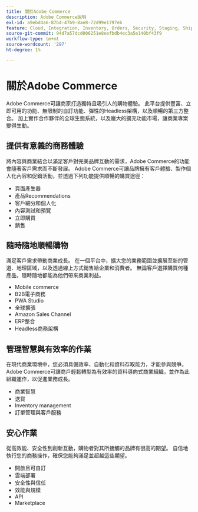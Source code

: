 ```yaml
---
title: 關於Adobe Commerce
description: Adobe Commerce說明
exl-id: a9ebd4a6-87b4-47b9-8ae8-72d99e1797eb
feature: Cloud, Integration, Inventory, Orders, Security, Staging, Shipping/Delivery
source-git-commit: 94d7a57dcd006251e8eefbdb4ec3a5e140bf43f9
workflow-type: tm+mt
source-wordcount: '297'
ht-degree: 1%

---
```


# 關於Adobe Commerce

Adobe Commerce可讓商家打造獨特且吸引人的購物體驗。 此平台提供豐富、立即可用的功能、無限制的自訂功能、彈性的Headless架構，以及順暢的第三方整合。 加上實作合作夥伴的全球生態系統，以及龐大的擴充功能市場，讓商業專案變得生動。

## 提供有意義的商務體驗

將內容與商業結合以滿足客戶對完美品牌互動的需求，Adobe Commerce的功能會隨著客戶需求而不斷發展。 Adobe Commerce可讓品牌擁有客戶體驗、製作個人化內容和促銷活動，並透過下列功能提供順暢的購買途徑：

- 頁面產生器
- 產品Recommendations
- 客戶細分和個人化
- 內容測試和預覽
- 立即購買
- 銷售

## 隨時隨地順暢購物

滿足客戶需求帶動商業成長。 在一個平台中，擴大您的業務範圍並擴展至新的管道、地理區域，以及透過線上方式銷售給企業和消費者。 無論客戶選擇購買何種產品，隨時隨地都能為他們帶來商業利益。

- Mobile commerce
- B2B電子商務
- PWA Studio
- 全球擴張
- Amazon Sales Channel
- ERP整合
- Headless商務架構

## 管理智慧與有效率的作業

在現代商業環境中，您必須具備效率、自動化和資料存取能力，才能參與競爭。 Adobe Commerce可讓商戶輕鬆轉型為有效率的資料導向式商業組織，並作為此組織運作，以促進業務成長。

- 商業智慧
- 送貨
- Inventory management
- 訂單管理與客戶服務

## 安心作業

從高效能、安全性到創新互動，購物者對其所接觸的品牌有很高的期望。 自信地執行您的商務操作，確保您能夠滿足並超越這些期望。

- 開啟且可自訂
- 雲端部署
- 安全性與信任
- 效能與規模
- API
- Marketplace

